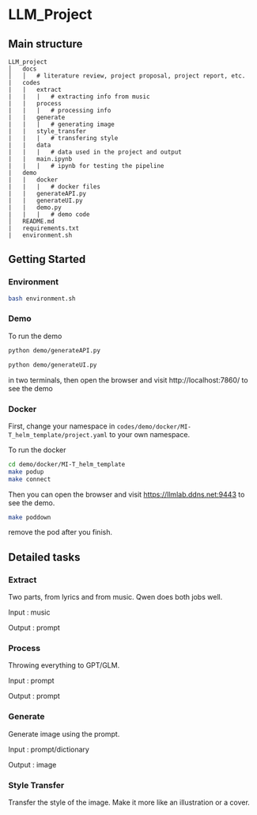# LLM_Project

## Main structure

```
LLM_project
│   docs
│   │   # literature review, project proposal, project report, etc.
|   codes
|   |   extract
|   |   |   # extracting info from music
|   |   process
|   |   |   # processing info
|   |   generate
|   |   |   # generating image
|   |   style_transfer
|   |   |   # transfering style
|   |   data
|   |   |   # data used in the project and output
|   |   main.ipynb
|   |   |   # ipynb for testing the pipeline
|   demo
|   |   docker
|   |   |   # docker files
|   |   generateAPI.py
|   |   generateUI.py
|   |   demo.py
|   |   |   # demo code
│   README.md
|   requirements.txt
|   environment.sh
```

## Getting Started

### Environment

```bash
bash environment.sh
```

### Demo

To run the demo

```bash
python demo/generateAPI.py
```

```bash
python demo/generateUI.py
```

in two terminals, then open the browser and visit http://localhost:7860/ to see the demo

### Docker

First, change your namespace in `codes/demo/docker/MI-T_helm_template/project.yaml` to your own namespace.

To run the docker

```bash
cd demo/docker/MI-T_helm_template
make podup
make connect
```

Then you can open the browser and visit https://llmlab.ddns.net:9443 to see the demo.

```bash
make poddown
```

remove the pod after you finish.

<!-- ### Extract
To run `extract.py` with default parameters, you should create a file in `./codes/data/input_list.txt`, in which you should declare the audio you want to deal with. 

- If `.mp3` audio is detected in the file, we will transfer it into `.wav` automatically.

The output prompt will be in `./codes/data/.tmp/extract/*.prompt`.

Of course you can run `extract.py` with your parameters, but do it yourself.... -->

## Detailed tasks

### Extract
Two parts, from lyrics and from music. Qwen does both jobs well.

Input : music

Output : prompt

### Process
Throwing everything to GPT/GLM.

Input : prompt

Output :  prompt

### Generate
Generate image using the prompt.

Input : prompt/dictionary

Output : image

### Style Transfer
Transfer the style of the image. Make it more like an illustration or a cover.